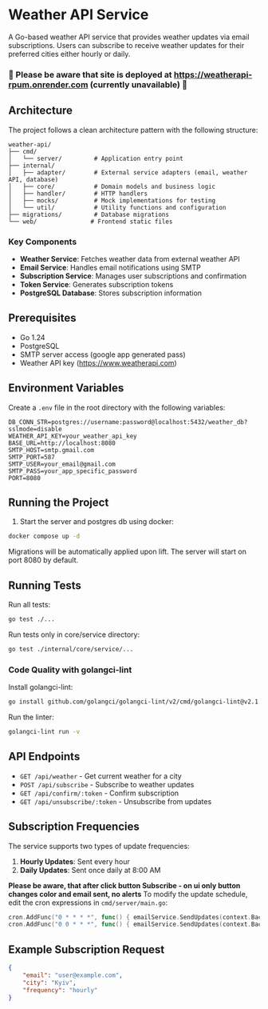 # Weather API Service

A Go-based weather API service that provides weather updates via email subscriptions. Users can subscribe to receive weather updates for their preferred cities either hourly or daily.

### 🚨 Please be aware that site is deployed at https://weatherapi-rpum.onrender.com (currently unavailable) 🚨
## Architecture

The project follows a clean architecture pattern with the following structure:

```
weather-api/
├── cmd/
│   └── server/         # Application entry point
├── internal/
│   ├── adapter/        # External service adapters (email, weather API, database)
│   ├── core/           # Domain models and business logic
│   ├── handler/        # HTTP handlers
│   ├── mocks/          # Mock implementations for testing
│   └── util/           # Utility functions and configuration
├── migrations/         # Database migrations
└── web/               # Frontend static files
```

### Key Components

- **Weather Service**: Fetches weather data from external weather API
- **Email Service**: Handles email notifications using SMTP
- **Subscription Service**: Manages user subscriptions and confirmation
- **Token Service**: Generates subscription tokens
- **PostgreSQL Database**: Stores subscription information

## Prerequisites

- Go 1.24
- PostgreSQL
- SMTP server access (google app generated pass)
- Weather API key (https://www.weatherapi.com)

## Environment Variables

Create a `.env` file in the root directory with the following variables:

```env
DB_CONN_STR=postgres://username:password@localhost:5432/weather_db?sslmode=disable
WEATHER_API_KEY=your_weather_api_key
BASE_URL=http://localhost:8080
SMTP_HOST=smtp.gmail.com
SMTP_PORT=587
SMTP_USER=your_email@gmail.com
SMTP_PASS=your_app_specific_password
PORT=8080
```

## Running the Project

1. Start the server and postgres db using docker:
```bash
docker compose up -d
```
Migrations will be automatically applied upon lift.
The server will start on port 8080 by default.

## Running Tests

Run all tests:
```bash
go test ./...
```

Run tests only in core/service directory:
```bash
go test ./internal/core/service/...
```

### Code Quality with golangci-lint

Install golangci-lint:

```bash
go install github.com/golangci/golangci-lint/v2/cmd/golangci-lint@v2.1.6
```

Run the linter:
```bash
golangci-lint run -v
```

## API Endpoints

- `GET /api/weather` - Get current weather for a city
- `POST /api/subscribe` - Subscribe to weather updates
- `GET /api/confirm/:token` - Confirm subscription
- `GET /api/unsubscribe/:token` - Unsubscribe from updates

## Subscription Frequencies

The service supports two types of update frequencies:

1. **Hourly Updates**: Sent every hour
2. **Daily Updates**: Sent once daily at 8:00 AM

**Please be aware, that after click button Subscribe - on ui only button changes color and email sent, no alerts**
To modify the update schedule, edit the cron expressions in `cmd/server/main.go`:

```go
cron.AddFunc("0 * * * *", func() { emailService.SendUpdates(context.Background(), domain.FrequencyHourly) })
cron.AddFunc("0 0 * * *", func() { emailService.SendUpdates(context.Background(), domain.FrequencyDaily) })
```

## Example Subscription Request

```json
{
    "email": "user@example.com",
    "city": "Kyiv",
    "frequency": "hourly"
}
```